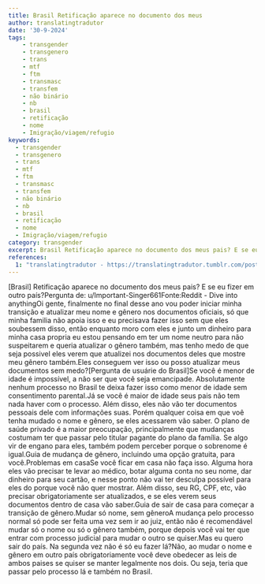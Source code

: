 ```yaml
---
title: Brasil Retificação aparece no documento dos meus
author: translatingtradutor
date: '30-9-2024'
tags:
    - transgender
    - transgenero
    - trans
    - mtf
    - ftm
    - transmasc
    - transfem
    - não binário
    - nb
    - brasil
    - retificação
    - nome
    - Imigração/viagem/refugio
keywords:
  - transgender
  - transgenero
  - trans
  - mtf
  - ftm
  - transmasc
  - transfem
  - não binário
  - nb
  - brasil
  - retificação
  - nome
  - Imigração/viagem/refugio
category: transgender
excerpt: Brasil Retificação aparece no documento dos meus pais? E se eu fizer em outro país?Pergunta de u/Important-Singer661FonteReddit - Dive into anythi...
references:
  1: "translatingtradutor - https://translatingtradutor.tumblr.com/post/763041995510956032/brasil-retifica%C3%A7%C3%A3o-aparece-no-documento-dos-meus"
---
```


[Brasil] Retificação aparece no documento dos meus pais? E se eu fizer em outro país?Pergunta de: u/Important-Singer661Fonte:Reddit - Dive into anythingOi gente, finalmente no final desse ano vou poder iniciar minha transição e atualizar meu nome e gênero nos documentos oficiais, só que minha familia não apoia isso e eu precisava fazer isso sem que eles soubessem disso, então enquanto moro com eles e junto um dinheiro para minha casa propria eu estou pensando em ter um nome neutro para não suspeitarem e queria atualizar o gênero também, mas tenho medo de que seja possivel eles verem que atualizei nos documentos deles que mostre meu gênero também.Eles conseguem ver isso ou posso atualizar meus documentos sem medo?[Pergunta de usuárie do Brasil]Se você é menor de idade é impossível, a não ser que você seja emancipade. Absolutamente nenhum processo no Brasil te deixa fazer isso como menor de idade sem consentimento parental.Já se você é maior de idade seus pais não tem nada haver com o processo. Além disso, eles não vão ter documentos pessoais dele com informações suas. Porém qualquer coisa em que voê tenha mudado o nome e gênero, se eles acessarem vão saber. O plano de saúde privado é a maior preocupação, principalmente que mudanças costumam ter que passar pelo titular pagante do plano da família. Se algo vir de engano para eles, também podem perceber porque o sobrenome é igual.Guia de mudança de gênero, incluindo uma opção gratuita, para você.Problemas em casaSe você ficar em casa não faça isso. Alguma hora eles vão precisar te levar ao médico, botar alguma conta no seu nome, dar dinheiro para seu cartão, e nesse ponto não vai ter desculpa possível para eles do porque você não quer mostrar. Além disso, seu RG, CPF, etc, vão precisar obrigatoriamente ser atualizados, e se eles verem seus documentos dentro de casa vão saber.Guia de sair de casa para começar a transição de gênero.Mudar só nome, sem gêneroA mudança pelo processo normal só pode ser feita uma vez sem ir ao juiz, então não é recomendável mudar só o nome ou só o gênero também, porque depois você vai ter que entrar com processo judicial para mudar o outro se quiser.Mas eu quero sair do país. Na segunda vez não é só eu fazer lá?Não, ao mudar o nome e gênero em outro país obrigatoriamente você deve obedecer as leis de ambos paises se quiser se manter legalmente nos dois. Ou seja, teria que passar pelo processo lá e também no Brasil.